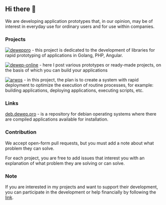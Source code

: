## Hi there 👋

We are developing application prototypes that, in our opinion, may be of interest in everyday use for ordinary users and for use within companies.

### Projects

[![deweppro](https://avatars.githubusercontent.com/u/44483928?s=40&v=4)](https://github.com/deweppro) - this project is dedicated to the development of libraries for rapid prototyping of applications in Golang, PHP, Angular.

[![dewep-online](https://avatars.githubusercontent.com/u/65920534?s=40&v=4)](https://github.com/dewep-online) - here I post various prototypes or ready-made projects, on the basis of which you can build your applications

[![arwos](https://avatars.githubusercontent.com/u/65126928?s=40&v=4)](https://github.com/arwos) - in this project, the plan is to create a system with rapid deployment to optimize the execution of routine processes, for example: building applications, deploying applications, executing scripts, etc.

### Links

[deb.dewep.pro](https://deb.dewep.pro/) - is a repository for debian operating systems where there are compiled applications available for installation.

### Contribution

We accept open-form pull requests, but you must add a note about what problem they can solve.

For each project, you are free to add issues that interest you with an explanation of what problem they are solving or can solve.

### Note

If you are interested in my projects and want to support their development, you can participate in the development or help financially by following the [link](https://sobe.ru/na/deweppro).
